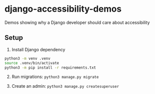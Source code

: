 # django-accessibility-demos
Demos showing why a Django developer should care about accessibility

## Setup

1. Install Django dependency
```bash
python3 -m venv .venv
source .venv/bin/activate
python3 -m pip install -r requirements.txt
```

2. Run migrations:
`python3 manage.py migrate`

3. Create an admin:
`python3 manage.py createsuperuser`
